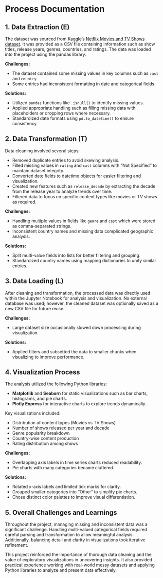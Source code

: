 # Process Documentation

## 1. Data Extraction (E)

The dataset was sourced from Kaggle’s [Netflix Movies and TV Shows dataset](https://www.kaggle.com/shivamb/netflix-shows). It was provided as a CSV file containing information such as show titles, release years, genres, countries, and ratings. The data was loaded into the project using the pandas library.

**Challenges:**  
- The dataset contained some missing values in key columns such as `cast` and `country`.  
- Some entries had inconsistent formatting in date and categorical fields.

**Solutions:**  
- Utilized `pandas` functions like `.isnull()` to identify missing values.  
- Applied appropriate handling such as filling missing data with placeholders or dropping rows where necessary.  
- Standardized date formats using `pd.to_datetime()` to ensure consistency.

## 2. Data Transformation (T)

Data cleaning involved several steps:

- Removed duplicate entries to avoid skewing analysis.  
- Filled missing values in `rating` and `cast` columns with “Not Specified” to maintain dataset integrity.  
- Converted date fields to datetime objects for easier filtering and visualization.  
- Created new features such as `release_decade` by extracting the decade from the release year to analyze trends over time.  
- Filtered data to focus on specific content types like movies or TV shows as required.

**Challenges:**  
- Handling multiple values in fields like `genre` and `cast` which were stored as comma-separated strings.  
- Inconsistent country names and missing data complicated geographic analysis.

**Solutions:**  
- Split multi-value fields into lists for better filtering and grouping.  
- Standardized country names using mapping dictionaries to unify similar entries.

## 3. Data Loading (L)

After cleaning and transformation, the processed data was directly used within the Jupyter Notebook for analysis and visualization. No external database was used; however, the cleaned dataset was optionally saved as a new CSV file for future reuse.

**Challenges:**  
- Large dataset size occasionally slowed down processing during visualization.

**Solutions:**  
- Applied filters and subsetted the data to smaller chunks when visualizing to improve performance.

## 4. Visualization Process

The analysis utilized the following Python libraries:

- **Matplotlib** and **Seaborn** for static visualizations such as bar charts, histograms, and pie charts.  
- **Plotly Express** for interactive charts to explore trends dynamically.

Key visualizations included:

- Distribution of content types (Movies vs TV Shows)  
- Number of shows released per year and decade  
- Genre popularity breakdown  
- Country-wise content production  
- Rating distribution among shows

**Challenges:**  
- Overlapping axis labels in time series charts reduced readability.  
- Pie charts with many categories became cluttered.

**Solutions:**  
- Rotated x-axis labels and limited tick marks for clarity.  
- Grouped smaller categories into “Other” to simplify pie charts.  
- Chose distinct color palettes to improve visual differentiation.

## 5. Overall Challenges and Learnings

Throughout the project, managing missing and inconsistent data was a significant challenge. Handling multi-valued categorical fields required careful parsing and transformation to allow meaningful analysis. Additionally, balancing detail and clarity in visualizations took iterative refinement.

This project reinforced the importance of thorough data cleaning and the value of exploratory visualizations in uncovering insights. It also provided practical experience working with real-world messy datasets and applying Python libraries to analyze and present data effectively.



